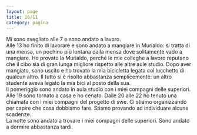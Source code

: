 ```yaml
--- 
layout: page
title: 16/11
category: pagina
---
```


Mi sono svegliato alle 7 e sono andato a lavoro.  
Alle 13 ho finito di lavorare e sono andato a mangiare in Murialdo: si tratta di
una mensa, un pochino più lontana dalla mensa dove solitamente vado a mangiare.
Ho provato la Murialdo, perché le mie colleghe a lavoro reputano che il cibo sia
di gran lunga migliore rispetto alle altre aule studio. Dopo aver mangiato, sono
uscito e ho trovato la mia bicicletta legata col lucchetto di qualcun altro. Il
tutto si è risolto abbastanza semplicemente: un altro studente aveva legato la
mia bici al posto della sua.  
Il pomeriggio sono andato in aula studio con i miei compagni delle superiori.
Alle 19 sono tornato a casa e ho cenato. Dalle 20 alle 22 ho tenuto una chiamata
con i miei compagni del progetto di swe. Ci stiamo organizzando per capire che
cosa dobbiamo fare. Stiamo provando ad individuare alcune scadenze.  
La notte sono andato a trovare i miei compagni delle superiori. Sono andato a
dormire abbastanza tardi. 
